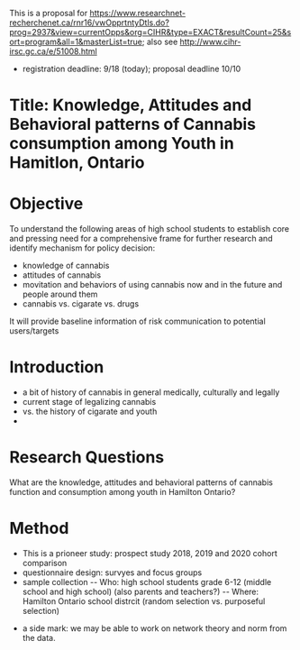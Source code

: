 This is a proposal for https://www.researchnet-recherchenet.ca/rnr16/vwOpprtntyDtls.do?prog=2937&view=currentOpps&org=CIHR&type=EXACT&resultCount=25&sort=program&all=1&masterList=true; also see  http://www.cihr-irsc.gc.ca/e/51008.html

- registration deadline:  9/18 (today); proposal deadline 10/10

# Title:  Knowledge, Attitudes and Behavioral patterns of Cannabis consumption among Youth in Hamitlon, Ontario

# Objective

To understand the following areas of high school students to establish core and pressing need for a comprehensive frame for further research and identify mechanism for policy decision:
- knowledge of cannabis
- attitudes of cannabis
- movitation and behaviors of using cannabis now and in the future and people around them
- cannabis vs. cigarate vs. drugs

It will provide baseline information of risk communication to potential users/targets 

# Introduction

- a bit of history of cannabis in general medically, culturally and legally
- current stage of legalizing cannabis
- vs. the history of cigarate and youth
- 

# Research Questions

What are the knowledge, attitudes and behavioral patterns of cannabis function and consumption among youth in Hamilton Ontario?

# Method

- This is a prioneer study:  prospect study 2018, 2019 and 2020 cohort comparison
- questionnaire design:  survyes and focus groups
- sample collection
-- Who: high school students grade 6-12 (middle school and high school) (also parents and teachers?)
-- Where:  Hamilton Ontario school distrcit (random selection vs. purposeful selection)

* a side mark:  we may be able to work on network theory and norm from the data.


# 
